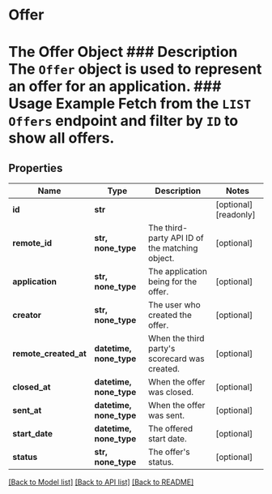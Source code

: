 # Offer

# The Offer Object ### Description The `Offer` object is used to represent an offer for an application.  ### Usage Example Fetch from the `LIST Offers` endpoint and filter by `ID` to show all offers.
## Properties
Name | Type | Description | Notes
------------ | ------------- | ------------- | -------------
**id** | **str** |  | [optional] [readonly] 
**remote_id** | **str, none_type** | The third-party API ID of the matching object. | [optional] 
**application** | **str, none_type** | The application being for the offer. | [optional] 
**creator** | **str, none_type** | The user who created the offer. | [optional] 
**remote_created_at** | **datetime, none_type** | When the third party&#39;s scorecard was created. | [optional] 
**closed_at** | **datetime, none_type** | When the offer was closed. | [optional] 
**sent_at** | **datetime, none_type** | When the offer was sent. | [optional] 
**start_date** | **datetime, none_type** | The offered start date. | [optional] 
**status** | **str, none_type** | The offer&#39;s status. | [optional] 

[[Back to Model list]](../README.md#documentation-for-models) [[Back to API list]](../README.md#documentation-for-api-endpoints) [[Back to README]](../README.md)


